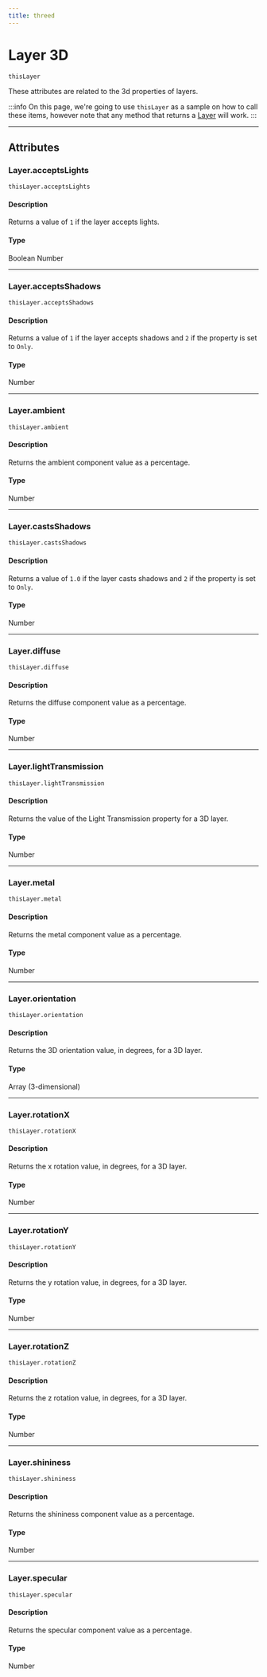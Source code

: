 ```yaml
---
title: threed
---
```

# Layer 3D

`thisLayer`

These attributes are related to the 3d properties of layers.

:::info
On this page, we're going to use `thisLayer` as a sample on how to call these items, however note that any method that returns a [Layer](.././layer) will work.
:::

---

## Attributes

### Layer.acceptsLights

`thisLayer.acceptsLights`

#### Description

Returns a value of `1` if the layer accepts lights.

#### Type

Boolean Number

---

### Layer.acceptsShadows

`thisLayer.acceptsShadows`

#### Description

Returns a value of `1` if the layer accepts shadows and `2` if the property is set to `Only`.

#### Type

Number

---

### Layer.ambient

`thisLayer.ambient`

#### Description

Returns the ambient component value as a percentage.

#### Type

Number

---

### Layer.castsShadows

`thisLayer.castsShadows`

#### Description

Returns a value of `1.0` if the layer casts shadows and `2` if the property is set to `Only`.

#### Type

Number

---

### Layer.diffuse

`thisLayer.diffuse`

#### Description

Returns the diffuse component value as a percentage.

#### Type

Number

---

### Layer.lightTransmission

`thisLayer.lightTransmission`

#### Description

Returns the value of the Light Transmission property for a 3D layer.

#### Type

Number

---

### Layer.metal

`thisLayer.metal`

#### Description

Returns the metal component value as a percentage.

#### Type

Number

---

### Layer.orientation

`thisLayer.orientation`

#### Description

Returns the 3D orientation value, in degrees, for a 3D layer.

#### Type

Array (3-dimensional)

---

### Layer.rotationX

`thisLayer.rotationX`

#### Description

Returns the x rotation value, in degrees, for a 3D layer.

#### Type

Number

---

### Layer.rotationY

`thisLayer.rotationY`

#### Description

Returns the y rotation value, in degrees, for a 3D layer.

#### Type

Number

---

### Layer.rotationZ

`thisLayer.rotationZ`

#### Description

Returns the z rotation value, in degrees, for a 3D layer.

#### Type

Number

---

### Layer.shininess

`thisLayer.shininess`

#### Description

Returns the shininess component value as a percentage.

#### Type

Number

---

### Layer.specular

`thisLayer.specular`

#### Description

Returns the specular component value as a percentage.

#### Type

Number
